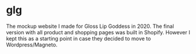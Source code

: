 # glg
The mockup website I made for Gloss Lip Goddess in 2020. The final version with all product and shopping pages was built in Shopify. However I kept this as a starting point in case they decided to move to Wordpress/Magneto. 
